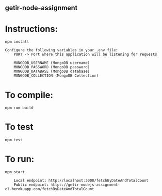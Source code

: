 ## getir-node-assignment

# Instructions:

    npm install

    Configure the following variables in your .env file:
        PORT -> Port where this application will be listening for requests

        MONGODB_USERNAME (MongoDB username)
        MONGODB_PASSWORD (MongoDB password)
        MONGODB_DATABASE (MongoDB database)
        MONGODB_COLLECTION (MongoDB Collection)

# To compile:

    npm run build

# To test

    npm test

# To run:

    npm start

        Local endpoint: http://localhost:3000/fetchByDateAndTotalCount
        Public endpoint: https://getir-nodejs-assignment-cl.herokuapp.com/fetchByDateAndTotalCount

